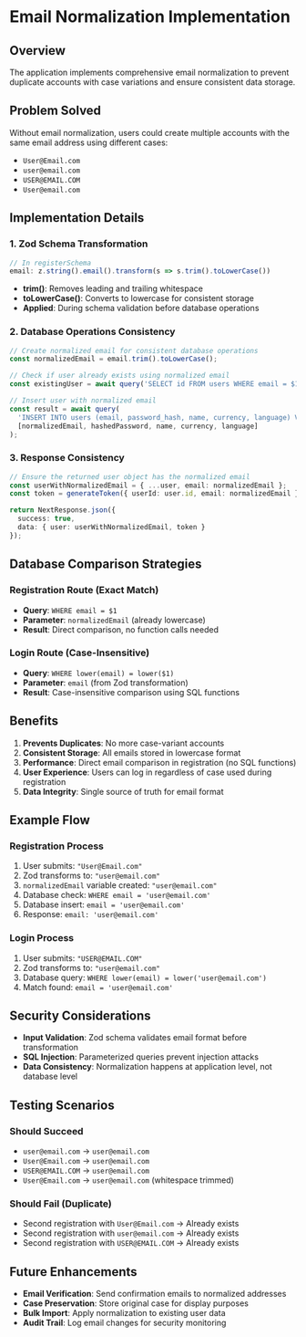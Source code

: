 # Email Normalization Implementation

## Overview
The application implements comprehensive email normalization to prevent duplicate accounts with case variations and ensure consistent data storage.

## Problem Solved
Without email normalization, users could create multiple accounts with the same email address using different cases:
- `User@Email.com`
- `user@email.com` 
- `USER@EMAIL.COM`
- `User@email.com`

## Implementation Details

### 1. Zod Schema Transformation
```typescript
// In registerSchema
email: z.string().email().transform(s => s.trim().toLowerCase())
```
- **trim()**: Removes leading and trailing whitespace
- **toLowerCase()**: Converts to lowercase for consistent storage
- **Applied**: During schema validation before database operations

### 2. Database Operations Consistency
```typescript
// Create normalized email for consistent database operations
const normalizedEmail = email.trim().toLowerCase();

// Check if user already exists using normalized email
const existingUser = await query('SELECT id FROM users WHERE email = $1', [normalizedEmail]);

// Insert user with normalized email
const result = await query(
  'INSERT INTO users (email, password_hash, name, currency, language) VALUES ($1, $2, $3, $4, $5) RETURNING id, email, name',
  [normalizedEmail, hashedPassword, name, currency, language]
);
```

### 3. Response Consistency
```typescript
// Ensure the returned user object has the normalized email
const userWithNormalizedEmail = { ...user, email: normalizedEmail };
const token = generateToken({ userId: user.id, email: normalizedEmail });

return NextResponse.json({
  success: true,
  data: { user: userWithNormalizedEmail, token }
});
```

## Database Comparison Strategies

### Registration Route (Exact Match)
- **Query**: `WHERE email = $1`
- **Parameter**: `normalizedEmail` (already lowercase)
- **Result**: Direct comparison, no function calls needed

### Login Route (Case-Insensitive)
- **Query**: `WHERE lower(email) = lower($1)`
- **Parameter**: `email` (from Zod transformation)
- **Result**: Case-insensitive comparison using SQL functions

## Benefits

1. **Prevents Duplicates**: No more case-variant accounts
2. **Consistent Storage**: All emails stored in lowercase format
3. **Performance**: Direct email comparison in registration (no SQL functions)
4. **User Experience**: Users can log in regardless of case used during registration
5. **Data Integrity**: Single source of truth for email format

## Example Flow

### Registration Process
1. User submits: `"User@Email.com"`
2. Zod transforms to: `"user@email.com"`
3. `normalizedEmail` variable created: `"user@email.com"`
4. Database check: `WHERE email = 'user@email.com'`
5. Database insert: `email = 'user@email.com'`
6. Response: `email: 'user@email.com'`

### Login Process
1. User submits: `"USER@EMAIL.COM"`
2. Zod transforms to: `"user@email.com"`
3. Database query: `WHERE lower(email) = lower('user@email.com')`
4. Match found: `email = 'user@email.com'`

## Security Considerations

- **Input Validation**: Zod schema validates email format before transformation
- **SQL Injection**: Parameterized queries prevent injection attacks
- **Data Consistency**: Normalization happens at application level, not database level

## Testing Scenarios

### Should Succeed
- `user@email.com` → `user@email.com`
- `User@Email.com` → `user@email.com`
- `USER@EMAIL.COM` → `user@email.com`
- ` User@Email.com ` → `user@email.com` (whitespace trimmed)

### Should Fail (Duplicate)
- Second registration with `User@Email.com` → Already exists
- Second registration with `user@email.com` → Already exists
- Second registration with `USER@EMAIL.COM` → Already exists

## Future Enhancements

- **Email Verification**: Send confirmation emails to normalized addresses
- **Case Preservation**: Store original case for display purposes
- **Bulk Import**: Apply normalization to existing user data
- **Audit Trail**: Log email changes for security monitoring
